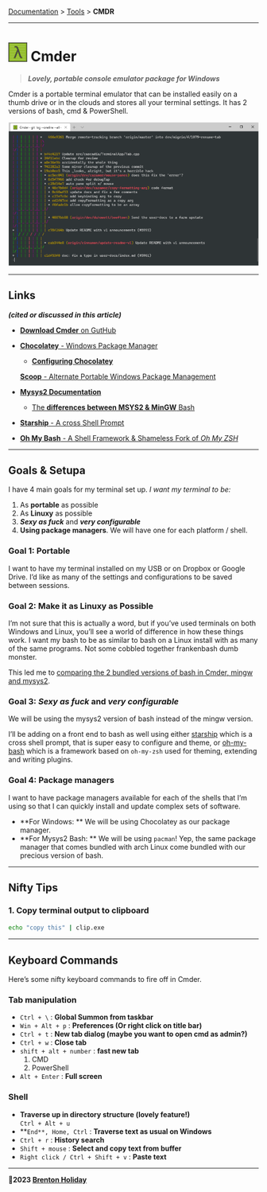 [Documentation](../) > [Tools](./) > **CMDR**

---

#  <img src="https://raw.githubusercontent.com/8rents/_/i/cmder-icon.png" style="zoom:15%;" /> Cmder

>  ***Lovely, portable console emulator package for Windows***

Cmder is a portable terminal emulator that can be installed easily on a thumb drive or in the clouds and stores all your terminal settings. It has 2 versions of bash, cmd & PowerShell.

![cmder screenshot](https://raw.githubusercontent.com/8rents/_/i/cmder-screenshot.png)

---

## Links 

***(cited or discussed in this article)***

- [**Download Cmder** on GutHub](https://github.com/cmderdev/cmder/releases/download/v1.3.21/cmder.zip)

- [**Chocolatey** - Windows Package Manager](https://chocolatey.org/)

  - [**Configuring Chocolatey**](https://docs.chocolatey.org/en-us/choco/commands/config)

  [**Scoop** - Alternate Portable Windows Package Management](https://scoop.sh/)

- [**Mysys2 Documentation**](https://www.msys2.org/)

  - [The **differences between MSYS2 & MinGW** Bash](https://github.com/git-for-windows/build-extra#the-difference-between-msys2-and-mingw)

- [**Starship** - A cross Shell Prompt](https://starship.rs/)

- [**Oh My Bash** - A Shell Framework & Shameless Fork of *Oh My ZSH*](https://ohmybash.nntoan.com/)

---

## Goals & Setupa

I have 4 main goals for my terminal set up. *I want my terminal to be:*

1. As **portable** as possible
2. As **Linuxy** as possible
3. ***Sexy as fuck*** and ***very configurable***
4. **Using package managers**. We will have one for each platform / shell.

### Goal 1: Portable

I want to have my terminal installed on my USB or on Dropbox or Google Drive. I’d like as many of the settings and configurations to be saved between sessions.

### Goal 2: Make it as Linuxy as Possible                                      

I’m not sure that this is actually a word, but if you’ve used terminals on both Windows and Linux, you’ll see a world of difference in how these things work. I want my bash to be as similar to bash on a Linux install with as many of the same programs. Not some cobbled together frankenbash dumb monster.

This led me to [comparing the 2 bundled versions of bash in Cmder, mingw and mysys2](https://github.com/git-for-windows/build-extra#the-difference-between-msys2-and-mingw).

### Goal 3: ***Sexy as fuck*** and ***very configurable***

We will be using the mysys2 version of bash instead of the mingw version. 

I’ll be adding on a front end to bash as well using either [starship](https://starship.rs/) which is a cross shell prompt, that is super easy to configure and theme, or [oh-my-bash](https://ohmybash.nntoan.com/) which is a framework based on `oh-my-zsh` used for theming, extending and writing plugins.

### Goal 4: Package managers

I want to have package managers available for each of the shells that I’m using so that I can quickly install and update complex sets of software.

- **For Windows: ** We will be using Chocolatey as our package manager.
- **For Mysys2 Bash: ** We will be using `pacman`! Yep, the same package manager that comes bundled with arch Linux come bundled with our precious version of bash.

----

## Nifty Tips

### 1. Copy terminal output to clipboard

```bash
echo "copy this" | clip.exe
```

---

## Keyboard Commands

Here’s some nifty keyboard commands to fire off in Cmder.

### Tab manipulation

- `Ctrl + \` : **Global Summon from taskbar**
- `Win + Alt + p` : **Preferences (Or right click on title bar)**
- `Ctrl + t` : **New tab dialog (maybe you want to open cmd as admin?)**
- `Ctrl + w` : **Close tab**
- `shift + alt + number` : **fast new tab**
  1.  CMD
  2.  PowerShell
- `Alt + Enter` : **Full screen**

### Shell

- **Traverse up in directory structure (lovely feature!)**  
  `Ctrl + Alt + u` 
- **`End**, Home, Ctrl` : **Traverse text as usual on Windows**
- `Ctrl + r` : **History search**
- `Shift + mouse` : **Select and copy text from buffer**
- `Right click / Ctrl + Shift + v` : **Paste text**

---

**🤍2023 [Brenton Holiday](https://allmylinks.com/8rents)**
